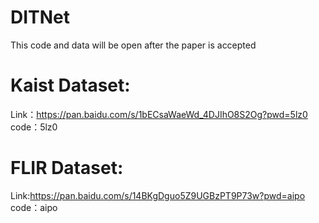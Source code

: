 # DITNet
This code and data will be open after the paper is accepted


# Kaist Dataset:
Link：https://pan.baidu.com/s/1bECsaWaeWd_4DJIhO8S2Og?pwd=5lz0 code：5lz0
# FLIR Dataset:
Link:https://pan.baidu.com/s/14BKgDguo5Z9UGBzPT9P73w?pwd=aipo code：aipo





